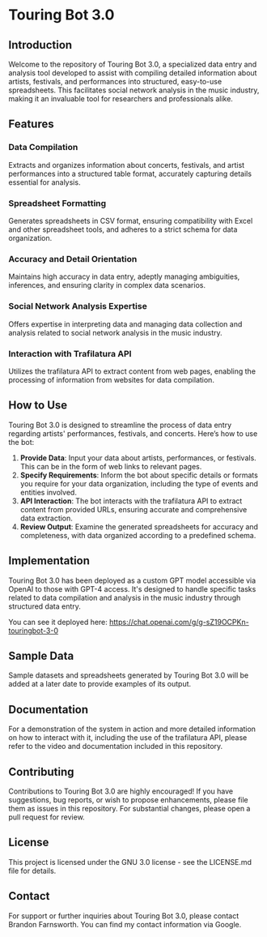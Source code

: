 # Touring Bot 3.0

## Introduction
Welcome to the repository of Touring Bot 3.0, a specialized data entry and analysis tool developed to assist with compiling detailed information about artists, festivals, and performances into structured, easy-to-use spreadsheets. This facilitates social network analysis in the music industry, making it an invaluable tool for researchers and professionals alike.

## Features
### Data Compilation
Extracts and organizes information about concerts, festivals, and artist performances into a structured table format, accurately capturing details essential for analysis.

### Spreadsheet Formatting
Generates spreadsheets in CSV format, ensuring compatibility with Excel and other spreadsheet tools, and adheres to a strict schema for data organization.

### Accuracy and Detail Orientation
Maintains high accuracy in data entry, adeptly managing ambiguities, inferences, and ensuring clarity in complex data scenarios.

### Social Network Analysis Expertise
Offers expertise in interpreting data and managing data collection and analysis related to social network analysis in the music industry.

### Interaction with Trafilatura API
Utilizes the trafilatura API to extract content from web pages, enabling the processing of information from websites for data compilation.

## How to Use
Touring Bot 3.0 is designed to streamline the process of data entry regarding artists' performances, festivals, and concerts. Here’s how to use the bot:

1. **Provide Data**: Input your data about artists, performances, or festivals. This can be in the form of web links to relevant pages.
2. **Specify Requirements**: Inform the bot about specific details or formats you require for your data organization, including the type of events and entities involved.
3. **API Interaction**: The bot interacts with the trafilatura API to extract content from provided URLs, ensuring accurate and comprehensive data extraction.
4. **Review Output**: Examine the generated spreadsheets for accuracy and completeness, with data organized according to a predefined schema.

## Implementation
Touring Bot 3.0 has been deployed as a custom GPT model accessible via OpenAI to those with GPT-4 access. It's designed to handle specific tasks related to data compilation and analysis in the music industry through structured data entry.

You can see it deployed here: https://chat.openai.com/g/g-sZ19OCPKn-touringbot-3-0

## Sample Data
Sample datasets and spreadsheets generated by Touring Bot 3.0 will be added at a later date to provide examples of its output.

## Documentation
For a demonstration of the system in action and more detailed information on how to interact with it, including the use of the trafilatura API, please refer to the video and documentation included in this repository.

## Contributing
Contributions to Touring Bot 3.0 are highly encouraged! If you have suggestions, bug reports, or wish to propose enhancements, please file them as issues in this repository. For substantial changes, please open a pull request for review.

## License
This project is licensed under the GNU 3.0 license - see the LICENSE.md file for details.

## Contact
For support or further inquiries about Touring Bot 3.0, please contact Brandon Farnsworth. You can find my contact information via Google.
